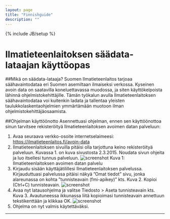 ```yaml
---
layout: page
title: "Finnishguide"
description: ""
---
```

{% include JB/setup %}

Ilmatieteenlaitoksen säädata-lataajan käyttöopas
=============

##Mikä on säädata-lataaja?
Suomen Ilmatieteenlaitos tarjoaa säähavaintodataa eri Suomen asemiltaan ilmaiseksi verkossa. Kyseinen avoin data on saatavilla koneluettavassa muodossa, ja siten käyttökelpoista lähinnä ohjelmistokehittäjille. Tämän työkalun avulla Ilmatieteenlaitoksen säähavaintodataa voi kuitenkin ladata ja tallentaa yleisten taulukkolaskentaohjelmien ymmärtämään muotoon ilman ohjelmistokehittäjäosaamista.

##Ohjelman käyttöönotto
Asennettuasi ohjelman, ennen sen käyttöönottoa sinun tarvitsee rekisteröityä Ilmatieteenlaitoksen avoimen datan palveluun:

 1. Avaa seuraava verkko-osoite internetselaimeesi: https://ilmatieteenlaitos.fi/avoin-data
 2. Ilmatieteenlaitoksen sivuilla pitäisi olla tarjottuna keino rekisteröityä palveluun. Kuvassa 1. on kuva sivustosta 2.3.2015. Noudata sivun ohjeita ja luo itsellesi tunnus palveluun. ![screenshot](http://tumetsu.github.io/Ilmatieteenlaitoksen-saadata-lataaja/assets/images/fmi_guide1.png)
Kuva 1: Ilmatieteenlaitoksen avoimen datan palvelu
 3. Kirjaudu sisään käyttäjätilillesi Ilmatieteenlaitoksen palvelussa. Kirjauduttuasi palvelussa pitäisi näkyä ”Omat tiedot” sivu, jonka alareunassa on kohta ”tunnisteavain (fmi-apikey)” kts. Kuva 2. Kopioi (Ctrl+C) tunnisteavain. ![screenshot](http://tumetsu.github.io/Ilmatieteenlaitoksen-saadata-lataaja/assets/images/fmi_guide2.png)
 4. Avaa nyt latausohjelma ja valitse Tiedosto > Aseta tunnisteavain kts. Kuva 3. Avautuneessa ikkunassa liitä kopioimasi tunnisteavain annettuun tekstikenttään ja klikkaa OK. ![screenshot](http://tumetsu.github.io/Ilmatieteenlaitoksen-saadata-lataaja/assets/images/fmi_guide3.png)
 5. Ohjelma on nyt valmis käytettäväksi.


----------


